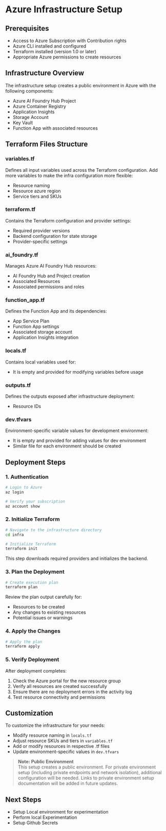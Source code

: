 # Azure Infrastructure Setup

## Prerequisites

- Access to Azure Subscription with Contribution rights
- Azure CLI installed and configured
- Terraform installed (version 1.0 or later)
- Appropriate Azure permissions to create resources

## Infrastructure Overview

The infrastructure setup creates a public environment in Azure with the following components:

- Azure AI Foundry Hub Project
- Azure Container Registry
- Application Insights
- Storage Account
- Key Vault
- Function App with associated resources

## Terraform Files Structure

### variables.tf
Defines all input variables used across the Terraform configuration.
Add more variables to make the infra configuration more flexible:

- Resource naming 
- Resource azure region
- Service tiers and SKUs

### terraform.tf
Contains the Terraform configuration and provider settings:

- Required provider versions
- Backend configuration for state storage
- Provider-specific settings

### ai_foundry.tf
Manages Azure AI Foundry Hub resources:

- AI Foundry Hub and Project creation
- Associated Resources
- Associated permissions and roles

### function_app.tf
Defines the Function App and its dependencies:

- App Service Plan
- Function App settings
- Associated storage account
- Application Insights integration

### locals.tf
Contains local variables used for:

- It is empty and provided for modifying variables before usage

### outputs.tf
Defines the outputs exposed after infrastructure deployment:

- Resource IDs

### dev.tfvars
Environment-specific variable values for development environment:

- It is empty and provided for adding values for dev environment
- Similar file for each environment should be created

## Deployment Steps

### 1. Authentication

```bash
# Login to Azure
az login

# Verify your subscription
az account show
```

### 2. Initialize Terraform

```bash
# Navigate to the infrastructure directory
cd infra

# Initialize Terraform
terraform init
```

This step downloads required providers and initializes the backend.

### 3. Plan the Deployment

```bash
# Create execution plan
terraform plan
```

Review the plan output carefully for:

- Resources to be created
- Any changes to existing resources
- Potential issues or warnings

### 4. Apply the Changes

```bash
# Apply the plan
terraform apply
```

### 5. Verify Deployment

After deployment completes:

1. Check the Azure portal for the new resource group
2. Verify all resources are created successfully
3. Ensure there are no deployment errors in the activity log
4. Test resource connectivity and permissions

## Customization

To customize the infrastructure for your needs:

- Modify resource naming in `locals.tf`
- Adjust resource SKUs and tiers in `variables.tf`
- Add or modify resources in respective .tf files
- Update environment-specific values in `dev.tfvars`

> **Note: Public Environment**  
> This setup creates a public environment. For private environment setup (including private endpoints and network isolation), additional configuration will be needed. Links to private environment setup documentation will be added in future updates.

## Next Steps

- Setup Local environment for experimentation 
- Perform local Experimentation
- Setup Github Secrets